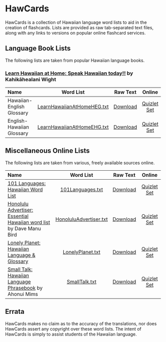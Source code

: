 # HawCards #

HawCards is a collection of Hawaiian language word lists to aid in the creation of flashcards. Lists are provided as raw tab-separated text files, along with any links to versions on popular online flashcard services.

## Language Book Lists ##

The following lists are taken from popular Hawaiian language books.

### [Learn Hawaiian at Home: Speak Hawaiian today!!](https://www.amazon.com/Learn-Hawaiian-Home-English/dp/1573062456/) by Kahikāhealani Wight ###

| Name | Word List | Raw Text | Online |
|:-----|:---------:|:--------:|:-------:|
| Hawaiian-English Glossary | [LearnHawaiianAtHomeHEG.txt](./lists/LearnHawaiianAtHome/LearnHawaiianAtHomeHEG.txt) | [Download](https://raw.githubusercontent.com/jonthysell/HawCards/master/lists/LearnHawaiianAtHome/LearnHawaiianAtHomeHEG.txt) | [Quizlet Set](https://quizlet.com/361182040) |
| English-Hawaiian Glossary | [LearnHawaiianAtHomeEHG.txt](./lists/LearnHawaiianAtHome/LearnHawaiianAtHomeEHG.txt) | [Download](https://raw.githubusercontent.com/jonthysell/HawCards/master/lists/LearnHawaiianAtHome/LearnHawaiianAtHomeEHG.txt) | [Quizlet Set](https://quizlet.com/386704772) |

## Miscellaneous Online Lists ##

The following lists are taken from various, freely available sources online.

| Name | Word List | Raw Text | Online |
|:-----|:---------:|:--------:|:-------:|
| [101 Languages: Hawaiian Word List](https://www.101languages.net/hawaiian/hawaiian-word-list/) | [101Languages.txt](./lists/101Languages.txt) | [Download](https://raw.githubusercontent.com/jonthysell/HawCards/master/lists/101Languages.txt) | [Quizlet Set](https://quizlet.com/361147531) |
| [Honolulu Advertiser: Essential Hawaiian word list](http://the.honoluluadvertiser.com/article/2007/Jul/06/ln/wordlist.html) by Dave Manu Bird | [HonoluluAdvertiser.txt](./lists/HonoluluAdvertiser.txt) | [Download](https://raw.githubusercontent.com/jonthysell/HawCards/master/lists/HonoluluAdvertiserEssential.txt) | [Quizlet Set](https://quizlet.com/172485514) |
| [Lonely Planet: Hawaiian Language & Glossary](http://media.lonelyplanet.com/shop/pdfs/hawaiian-language-glossary-secure.pdf) | [LonelyPlanet.txt](./lists/LonelyPlanet.txt) | [Download](https://raw.githubusercontent.com/jonthysell/HawCards/master/lists/LonelyPlanet.txt) | [Quizlet Set](https://quizlet.com/361482358) |
| [Small Talk: Hawaiian Language Phrasebook](http://www.lulu.com/shop/ahonui-miuizlet.com/_4ogfhvms/small-talk/ebook/product-20369790.html) by Ahonui Mims | [SmallTalk.txt](./lists/SmallTalk.txt) | [Download](https://raw.githubusercontent.com/jonthysell/HawCards/master/lists/SmallTalk.txt) | [Quizlet Set](https://quizlet.com/282942067) |

## Errata ##

HawCards makes no claim as to the accuracy of the translations, nor does HawCards assert any copyright over these word lists. The intent of HawCards is simply to assist students of the Hawaiian language.

